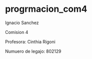 # progrmacion_com4
Ignacio Sanchez

Comision 4

Profesora: Cinthia Rigoni

Numuero de legajo: 802129
